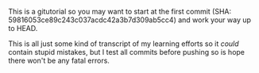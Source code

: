 This is a gitutorial so you may want to start at the first commit
(SHA: 59816053ce89c243c037acdc42a3b7d309ab5cc4) and work your way up
to HEAD.

This is all just some kind of transcript of my learning efforts so it
*could* contain stupid mistakes, but I test all commits before pushing
so is hope there won't be any fatal errors.